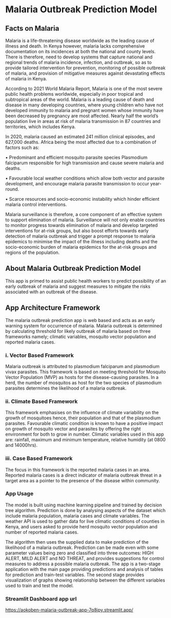 # Malaria Outbreak Prediction Model

## Facts on Malaria 
Malaria is a life-threatening disease worldwide as the leading cause of illness and death. In Kenya however, malaria lacks comprehensive documentation on its incidences
at both the national and county levels. There is therefore, need to develop systems that capture national and regional trends of malaria incidence, infection, and 
outbreak, so as to provide tailored intervention for prevention, monitoring of possible outbreak of malaria, and provision of mitigative measures against devastating 
effects of malaria in Kenya.

According to 2021 World Malaria Report, Malaria is one of the most severe public health problems worldwide, especially in poor tropical and subtropical areas of the 
world. Malaria is a leading cause of death and disease in many developing countries, where young children who have not developed immunity to malaria and pregnant women 
whose immunity have been decreased by pregnancy are most affected. Nearly half the world’s population live in areas at risk of malaria transmission in 87 countries and
territories, which includes Kenya.

In 2020, malaria caused an estimated 241 million clinical episodes, and 627,000 deaths. Africa being the most affected due to a combination of factors such as:

•	Predominant and efficient mosquito parasite species Plasmodium falciparum responsible for high transmission and cause severe malaria and deaths.

•	Favourable local weather conditions which allow both vector and parasite development, and encourage malaria parasite transmission to occur year-round.

•	Scarce resources and socio-economic instability which hinder efficient malaria control interventions.

Malaria surveillance is therefore, a core component of an effective system to support elimination of malaria. Surveillance will not only enable countries to monitor 
progress towards elimination of malaria and develop targeted interventions for at-risk groups, but also boost efforts towards early detection of malaria outbreak and 
trigger a prompt response to malaria epidemics to minimise the impact of the illness including deaths and the socio-economic burden of malaria epidemics for the 
at-risk groups and regions of the population.

## About Malaria Outbreak Prediction Model

This app is primed to assist public health workers to predict possibility of an early outbreak of malaria and suggest measures to mitigate the risks associated with an 
outbreak of the disease.

## App Architecture Framework
The malaria outbreak prediction app is web based and acts as an early warning system for occurrence of malaria. Malaria outbreak is determined by calculating threshold 
for likely outbreak of malaria based on three frameworks namely; climatic variables, mosquito vector population and reported malaria cases.

### i. Vector Based Framework
Malaria outbreak is attributed to plasmodium falciparum and plasmodium vivax parasites. This framework is based on meeting threshold for Mosquito Vector Population (MVP) 
as hosts for the disease-causing parasites. In a herd, the number of mosquitos as host for the two species of plasmodium parasites determines the likelihood of a malaria 
outbreak.

### ii. Climate Based Framework
This framework emphasises on the influence of climate variability on the growth of mosquitoes hence, their population and that of the plasmodium parasites. 
Favourable climatic condition is known to have a positive impact on growth of mosquito vector and parasites by offering the right environment for both to grow in number. 
Climatic variables used in this app are: rainfall, maximum and minimum temperature, relative humidity (at 0800 and 14000hrs).

### iii. Case Based Framework
The focus in this framework is the reported malaria cases in an area. Reported malaria cases is a direct indicator of malaria outbreak threat in a target area as a 
pointer to the presence of the disease within community.

### App Usage
The model is built using machine learning pipeline and trained by decision tree algorithm. Prediction is done by analysing aspects of the dataset which include malaria 
population, malaria cases and climate variables. The weather API is used to gather data for live climatic conditions of counties in Kenya, and users asked to provide 
herd mosquito vector population and number of reported malaria cases.

The algorithm then uses the supplied data to make prediction of the likelihood of a malaria outbreak. Prediction can be made even with some parameter values being zero 
and classified into three outcomes: HIGH ALERT, MILD ALERT and NO THREAT, and provides suggestions for control measures to address a possible malaria outbreak. 
The app is a two-stage application with the main page providing predictions and analysis of tables for prediction and train-test variables. 
The second stage provides visualization of graphs showing relationship between the different variables used to train and test the model.

### Streamlit Dashboard app url
https://aokoben-malaria-outbreak-app-7q8jpy.streamlit.app/



